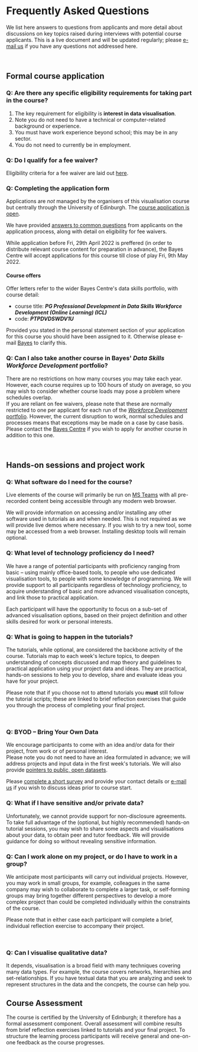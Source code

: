 # Frequently Asked Questions

We list here answers to questions from applicants and more detail about discussions on key topics raised during interviews with potential course applicants. This is a live document and will be updated regularly; please [e-mail us](mailto:datavisonline@gmail.com) if you have any questions not addressed here. 
<p>&nbsp;</p>


## Formal course application 

### Q: Are there any specific eligibility requirements for taking part in the course?

1. The key requirement for eligibility is __interest in data visualisation__. 
1. Note you do not need to have a technical or computer-related background or experience.
1. You must have work experience beyond school; this may be in any sector. 
1. You do not need to currently be in employment. 

### Q: Do I qualify for a fee waiver?

Eligibility criteria for a fee waiver are laid out [here](entry.html).

### Q: Completing the application form

Applications are _not_ managed by the organisers of this visualisation course but centrally through the University of Edinburgh.
The [course application is open](https://forms.office.com/Pages/ResponsePage.aspx?id=sAafLmkWiUWHiRCgaTTcYSh2MWKVoxpLrG5A3l7A6AdUQUJETVM0UTFITEVQVzZNTUVFTVhEOU1QTS4u&wdLOR=c675E99C0-A068-A34E-A6DE-B7F0B62FBEF5).

We have provided [answers to common questions](how_to_apply.md) from applicants on the application process, along with detail on eligibility for fee waivers.

While application before Fri, 29th April 2022 is preffered (in order to distribute relevant course content for preparation in advance), the Bayes Centre will accept applications for this course till close of play Fri, 9th May 2022.

#### Course offers

Offer letters refer to the wider Bayes Centre's data skills portfolio, with course detail:
  * course title: ***PG Professional Development in Data Skills Workforce Development (Online Learning) (ICL)***
  * code:  ***PTPDVDSWDV1U***  

Provided you stated in the personal statement section of your application for this course you should have been assigned to it. Otherwise please e-mail [Bayes](mailto:bayes-training@ed.ac.uk) to clarify this.


### Q: Can I also take another course in Bayes' _Data Skills Workforce Development_ portfolio?

There are no restrictions on how many courses you may take each year. However, each course requires up to 100 hours of study on average, so you may wish to consider whether course loads may pose a problem where schedules overlap.  
If you are reliant on fee waivers, please note that these are normally restricted to one per applicant for each run of the [_Workforce Development_ portfolio](https://www.ed.ac.uk/bayes/about-us/our-work/education/workforce-development). However, the current disruption to work, normal schedules and processes means that exceptions may be made on a case by case basis. Please contact the [Bayes Centre](mailto:bayes-training@ed.ac.uk) if you wish to apply for another course in addition to this one. 
<p>&nbsp;</p>


## Hands-on sessions and project work

### Q: What software do I need for the course?

<!-- We will use the [Blackboard Collaborate virtual classroom](http://www.ed.ac.uk/is/collaborate) for interactive sessions (tutorials and lecture Q&amp;As). To join you will need an internet connection that can support web conferencing and a web browser. Blackboard will also normally work on a mobile device via its app.  -->
<!-- We also have full access to [Teams](https://www.microsoft.com/en-gb/microsoft-teams/free#office-CustomSpacingTemplate-nifj37h), so will have this as a backup option if this provides more reliable connectivity for the class.  -->
Live elements of the course will primarily be run on [MS Teams](https://www.microsoft.com/en-gb/microsoft-teams/free#office-CustomSpacingTemplate-nifj37h) with all pre-recorded content being accessible through any modern web browser.

We will provide information on accessing and/or installing any other software used in tutorials as and when needed. This is not required as we will provide live demos where necessary. If you wish to try a new tool, some may be accessed from a web browser. Installing desktop tools will remain optional. 


### Q: What level of technology proficiency do I need?

We have a range of potential participants with proficiency ranging from basic &ndash; using mainly office-based tools, to people who use dedicated visualisation tools, to people with some knowledge of programming. We will provide support to all participants regardless of technology proficiency, to acquire understanding of basic and more advanced visualisation concepts, and link those to practical application. 

Each participant will have the opportunity to focus on a sub-set of advanced visualisation options, based on their project definition and other skills desired for work or personal interests. 


### Q: What is going to happen in the tutorials? 

The tutorials, while optional, are considered the backbone activity of the course. Tutorials map to each week's lecture topics, to deepen understanding of concepts discussed and map theory and guidelines to practical application using your project data and ideas. They are practical, hands-on sessions to help you to develop, share and evaluate ideas you have for your project.  

Please note that if you choose not to attend tutorials you **must** still follow the tutorial scripts; these are linked to brief reflection exercises that guide you through the process of completing your final project. 
<p>&nbsp;</p>


### Q: BYOD &ndash; Bring Your Own Data 

We encourage participants to come with an idea and/or data for their project, from work or of personal interest.  
Please note you do not need to have an idea formulated in advance; we will address projects and input data in the first week's tutorials. We will also provide [pointers to public, open datasets](organisation.md#byod).

Please [complete a short survey](https://forms.gle/4Z6wTZkoHMsNL5Yu5) and provide your contact details or [e-mail us](mailto:datavisonline@gmail.com) if you wish to discuss ideas prior to course start. 


### Q: What if I have sensitive and/or private data? 

Unfortunately, we cannot provide support for non-disclosure agreements. To take full advantage of the (optional, but highly recommended) hands-on tutorial sessions, you may wish to share some aspects and visualisations about your data, to obtain peer and tutor feedback. We will provide guidance for doing so without revealing sensitive information. 

### Q: Can I work alone on my project, or do I have to work in a group? 

We anticipate most participants will carry out individual projects. However, you may work in small groups, for example, colleagues in the same company may wish to collaborate to complete a larger task, or self-forming groups may bring together different perspectives to develop a more complex project than could be completed individually within the constraints of the course. 

Please note that in either case each participant will complete a brief, individual reflection exercise to accompany their project.
<p>&nbsp;</p>

### Q: Can I visualise qualitative data? 

It depends, visualisation is a broad field with many techniques covering many data types. For example, the course covers networks, hierarchies and set-relationships. If you have textual data that you are analyzing and seek to represent structures in the data and the concpets, the course can help you. 


## Course Assessment

The course is certified by the University of Edinburgh; it therefore has a formal assessment component. Overall assessment will combine results from brief reflection exercises linked to tutorials and your final project. To structure the learning process participants will receive general and one-on-one feedback as the course progresses.
<p>&nbsp;</p>
